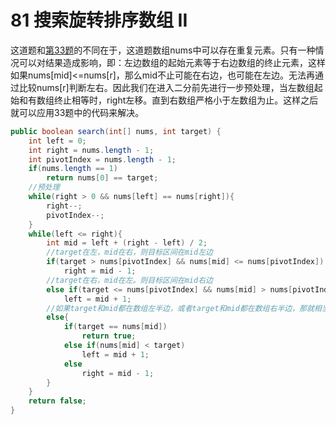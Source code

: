# 81 搜索旋转排序数组 II

这道题和[第33题](https://github.com/wyh317/Leetcode/blob/master/%E4%BA%8C%E5%88%86/33.%E6%90%9C%E7%B4%A2%E6%97%8B%E8%BD%AC%E6%8E%92%E5%BA%8F%E6%95%B0%E7%BB%84.md)的不同在于，这道题数组nums中可以存在重复元素。只有一种情况可以对结果造成影响，即：左边数组的起始元素等于右边数组的终止元素，这样如果nums[mid]<=nums[r]，那么mid不止可能在右边，也可能在左边。无法再通过比较nums[r]判断左右。因此我们在进入二分前先进行一步预处理，当左数组起始和有数组终止相等时，right左移。直到右数组严格小于左数组为止。这样之后就可以应用33题中的代码来解决。

```java
public boolean search(int[] nums, int target) {
    int left = 0;
    int right = nums.length - 1;
    int pivotIndex = nums.length - 1;
    if(nums.length == 1)
        return nums[0] == target;
    //预处理
    while(right > 0 && nums[left] == nums[right]){
        right--;
        pivotIndex--;
    }
    while(left <= right){
        int mid = left + (right - left) / 2;
        //target在左，mid在右，则目标区间在mid左边
        if(target > nums[pivotIndex] && nums[mid] <= nums[pivotIndex])
            right = mid - 1;
        //target在右，mid在左。则目标区间在mid右边
        else if(target <= nums[pivotIndex] && nums[mid] > nums[pivotIndex])
            left = mid + 1;
        //如果target和mid都在数组左半边，或者target和mid都在数组右半边，那就相当于在一个有序数组中进行二分查找（因为数组左半边和右半边分别都是有序的）
        else{
            if(target == nums[mid])
                return true;
            else if(nums[mid] < target)
                left = mid + 1;
            else
                right = mid - 1;
        }
    }
    return false;
}
```

